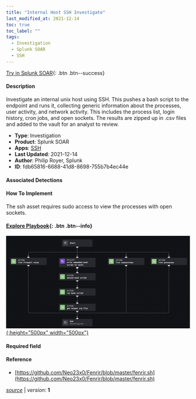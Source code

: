 ```yaml
---
title: "Internal Host SSH Investigate"
last_modified_at: 2021-12-14
toc: true
toc_label: ""
tags:
  - Investigation
  - Splunk SOAR
  - SSH
---
```


[Try in Splunk SOAR](https://www.splunk.com/en_us/software/splunk-security-orchestration-and-automation.html){: .btn .btn--success}

#### Description

Investigate an internal unix host using SSH. This pushes a bash script to the endpoint and runs it, collecting generic information about the processes, user activity, and network activity. This includes the process list, login history, cron jobs, and open sockets. The results are zipped up in .csv files and added to the vault for an analyst to review.

- **Type**: Investigation
- **Product**: Splunk SOAR
- **Apps**: [SSH](https://splunkbase.splunk.com/apps/#/search/SSH/product/soar)
- **Last Updated**: 2021-12-14
- **Author**: Philip Royer, Splunk
- **ID**: fdb65816-6688-41d8-8698-755b7b4ec44e

#### Associated Detections


#### How To Implement
The ssh asset requires sudo access to view the processes with open sockets.


#### [Explore Playbook](https://splunk.github.io/soar-playbook-viewer/?playbook=https://raw.githubusercontent.com/phantomcyber/playbooks/latest/internal_host_ssh_investigate.json){: .btn .btn--info}

[![explore](https://raw.githubusercontent.com/splunk/security_content/develop/playbooks/internal_host_ssh_investigate.png){:height="500px" width="500px"}](https://splunk.github.io/soar-playbook-viewer/?playbook=https://raw.githubusercontent.com/phantomcyber/playbooks/latest/internal_host_ssh_investigate.json)

#### Required field


#### Reference

* [https://github.com/Neo23x0/Fenrir/blob/master/fenrir.sh](https://github.com/Neo23x0/Fenrir/blob/master/fenrir.sh)




[*source*](https://github.com/splunk/security_content/tree/develop/playbooks/internal_host_ssh_investigate.yml) \| *version*: **1**